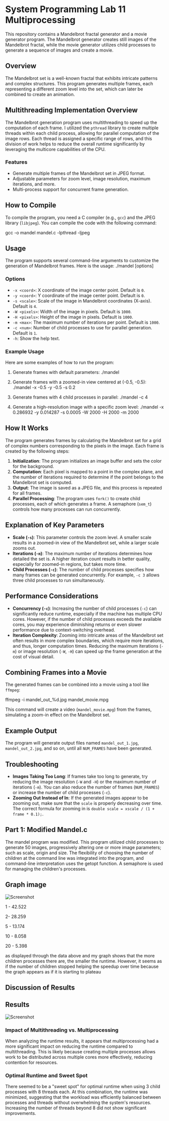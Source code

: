 # System Programming Lab 11 Multiprocessing

This repository contains a Mandelbrot fractal generator and a movie generator program. The Mandelbrot generator creates still images of the Mandelbrot fractal, while the movie generator utilizes child processes to generate a sequence of images and create a movie.

## Overview

The Mandelbrot set is a well-known fractal that exhibits intricate patterns and complex structures. This program generates multiple frames, each representing a different zoom level into the set, which can later be combined to create an animation.

## Multithreading Implementation Overview
The Mandelbrot generation program uses multithreading to speed up the computation of each frame. I utilized the `pthread` library to create multiple threads within each child process, allowing for parallel computation of the image rows. Each thread is assigned a specific range of rows, and this division of work helps to reduce the overall runtime significantly by leveraging the multicore capabilities of the CPU.


### Features
- Generate multiple frames of the Mandelbrot set in JPEG format.
- Adjustable parameters for zoom level, image resolution, maximum iterations, and more.
- Multi-process support for concurrent frame generation.

## How to Compile
To compile the program, you need a C compiler (e.g., `gcc`) and the JPEG library (`libjpeg`). You can compile the code with the following command:

gcc -o mandel mandel.c -lpthread -ljpeg


## Usage
The program supports several command-line arguments to customize the generation of Mandelbrot frames. Here is the usage:
./mandel [options]

### Options
- `-x <coord>`: X coordinate of the image center point. Default is `0`.
- `-y <coord>`: Y coordinate of the image center point. Default is `0`.
- `-s <scale>`: Scale of the image in Mandelbrot coordinates (X-axis). Default is `4`.
- `-W <pixels>`: Width of the image in pixels. Default is `1000`.
- `-H <pixels>`: Height of the image in pixels. Default is `1000`.
- `-m <max>`: The maximum number of iterations per point. Default is `1000`.
- `-c <num>`: Number of child processes to use for parallel generation. Default is `1`.
- `-h`: Show the help text.

### Example Usage
Here are some examples of how to run the program:

1. Generate frames with default parameters:
   ./mandel
   

2. Generate frames with a zoomed-in view centered at (-0.5, -0.5):
   ./mandel -x -0.5 -y -0.5 -s 0.2

3. Generate frames with 4 child processes in parallel:
   ./mandel -c 4

4. Generate a high-resolution image with a specific zoom level:
   ./mandel -x 0.286932 -y 0.014287 -s 0.0005 -W 2000 -H 2000 -m 2000

## How It Works
The program generates frames by calculating the Mandelbrot set for a grid of complex numbers corresponding to the pixels in the image. Each frame is created by the following steps:

1. **Initialization**: The program initializes an image buffer and sets the color for the background.
2. **Computation**: Each pixel is mapped to a point in the complex plane, and the number of iterations required to determine if the point belongs to the Mandelbrot set is computed.
3. **Output**: The image is saved as a JPEG file, and this process is repeated for all frames.
4. **Parallel Processing**: The program uses `fork()` to create child processes, each of which generates a frame. A semaphore (`sem_t`) controls how many processes can run concurrently.

## Explanation of Key Parameters
- **Scale (`-s`)**: This parameter controls the zoom level. A smaller scale results in a zoomed-in view of the Mandelbrot set, while a larger scale zooms out.
- **Iterations (`-m`)**: The maximum number of iterations determines how detailed the set is. A higher iteration count results in better quality, especially for zoomed-in regions, but takes more time.
- **Child Processes (`-c`)**: The number of child processes specifies how many frames can be generated concurrently. For example, `-c 3` allows three child processes to run simultaneously.

## Performance Considerations
- **Concurrency (`-c`)**: Increasing the number of child processes (`-c`) can significantly reduce runtime, especially if the machine has multiple CPU cores. However, if the number of child processes exceeds the available cores, you may experience diminishing returns or even slower performance due to context-switching overhead.
- **Iteration Complexity**: Zooming into intricate areas of the Mandelbrot set often results in more complex boundaries, which require more iterations, and thus, longer computation times. Reducing the maximum iterations (`-m`) or image resolution (`-W`, `-H`) can speed up the frame generation at the cost of visual detail.

## Combining Frames into a Movie
The generated frames can be combined into a movie using a tool like `ffmpeg`:

ffmpeg -i mandel_out_%d.jpg mandel_movie.mpg

This command will create a video (`mandel_movie.mpg`) from the frames, simulating a zoom-in effect on the Mandelbrot set.

## Example Output
The program will generate output files named `mandel_out_1.jpg`, `mandel_out_2.jpg`, and so on, until all `NUM_FRAMES` have been generated.

## Troubleshooting
- **Images Taking Too Long**: If frames take too long to generate, try reducing the image resolution (`-W` and `-H`) or the maximum number of iterations (`-m`). You can also reduce the number of frames (`NUM_FRAMES`) or increase the number of child processes (`-c`).
- **Zooming Out Instead of In**: If the generated images appear to be zooming out, make sure that the `scale` is properly decreasing over time. The correct formula for zooming in is `double scale = xscale / (1 + frame * 0.1);`.

## Part 1: Modified Mandel.c
The mandel program was modified. This program utilized child processes to generate 50 images, progressively altering one or more image parameters; such as scale, origin and size. The flexibility of choosing the number of children at the command line was integrated into the program, and command-line interpretation uses the getopt function. A semaphore is used for managing the children's processes.

## Graph image

![Screenshot](CPE2600_lab11.png) 

1 - 42.522

2- 28.259 

5 - 13.174

10 - 8.058

20 - 5.398


as displayed through the data above and my graph shows that the more children processes there are, the smaller the runtime. However, it seems as if the number of children stopped helping the speedup over time because the graph appears as if it is starting to plateau

## Discussion of Results

## Results
![Screenshot](CPE2600_lab12.png) 
### Impact of Multithreading vs. Multiprocessing
When analyzing the runtime results, it appears that multiprocessing had a more significant impact on reducing the runtime compared to multithreading. This is likely because creating multiple processes allows work to be distributed across multiple cores more effectively, reducing contention for resources.

### Optimal Runtime and Sweet Spot
There seemed to be a "sweet spot" for optimal runtime when using 3 child processes with 8 threads each. At this combination, the runtime was minimized, suggesting that the workload was efficiently balanced between processes and threads without overwhelming the system's resources. Increasing the number of threads beyond 8 did not show significant improvements.
